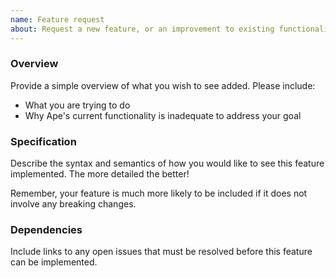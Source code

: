 ```yaml
---
name: Feature request
about: Request a new feature, or an improvement to existing functionality.
---
```


### Overview

Provide a simple overview of what you wish to see added. Please include:

* What you are trying to do
* Why Ape's current functionality is inadequate to address your goal

### Specification

Describe the syntax and semantics of how you would like to see this feature implemented. The more detailed the better!

Remember, your feature is much more likely to be included if it does not involve any breaking changes.

### Dependencies

Include links to any open issues that must be resolved before this feature can be implemented.
